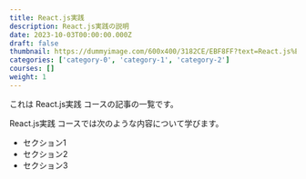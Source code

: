 ```yaml
---
title: React.js実践
description: React.js実践の説明
date: 2023-10-03T00:00:00.000Z
draft: false
thumbnail: https://dummyimage.com/600x400/3182CE/EBF8FF?text=React.js%E5%AE%9F%E8%B7%B5
categories: ['category-0', 'category-1', 'category-2']
courses: []
weight: 1
---
```


これは React.js実践 コースの記事の一覧です。

  React.js実践 コースでは次のような内容について学びます。

  - セクション1
  - セクション2
  - セクション3